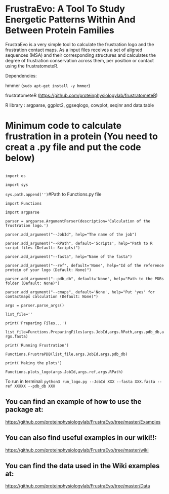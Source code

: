 # FrustraEvo: A Tool To Study Energetic Patterns Within And Between Protein Families

FrustraEvo is a very simple tool to calculate the frustration logo and the frustration contact maps. As a input files receives a set of aligned sequences (MSA) and their corresponding structures and calculates the degree of frustration conservation across them, per position or contact using the frustratometeR.

Dependencies:

hmmer (`sudo apt-get install -y hmmer`)

frustratometeR (https://github.com/proteinphysiologylab/frustratometeR)

R library : argparse, ggplot2, ggseqlogo, cowplot, seqinr and data.table

# Minimum code to calculate frustration in a protein (You need to creat a .py file and put the code below)
```

import os

import sys

```

`sys.path.append('')`#Path to Functions.py file

`import Functions`

`import argparse`

`parser = argparse.ArgumentParser(description='Calculation of the frustration logo.')`

`parser.add_argument("--JobId", help="The name of the job")`

`parser.add_argument("--RPath", default='Scripts', help="Path to R script files (Default: Scripts)")`

`parser.add_argument("--fasta", help="Name of the fasta")`

`parser.add_argument("--ref", default='None', help="Id of the reference protein of your logo (Default: None)")`

`parser.add_argument("--pdb_db", default='None', help="Path to the PDBs folder (Default: None)")`

`parser.add_argument("--cmaps", default='None', help="Put 'yes' for contactmaps calculation (Default: None)")`

`args = parser.parse_args()`

`list_file=''`

`print('Preparing Files...')`

`list_file=Functions.PreparingFiles(args.JobId,args.RPath,args.pdb_db,args.fasta)`

`print('Running Frustration')`

`Functions.FrustraPDB(list_file,args.JobId,args.pdb_db)`

`print('Making the plots')`

`Functions.plots_logo(args.JobId,args.ref,args.RPath)`

To run in terminal: `python3 run_logo.py --JobId XXX --fasta XXX.fasta --ref XXXXX --pdb_db XXX`

## **You can find an example of how to use the package at:**

https://github.com/proteinphysiologylab/FrustraEvo/tree/master/Examples

## **You can also find useful examples in our wiki!!:**

https://github.com/proteinphysiologylab/FrustraEvo/tree/master/wiki

## **You can find the data used in the Wiki examples at:**

https://github.com/proteinphysiologylab/FrustraEvo/tree/master/Data
